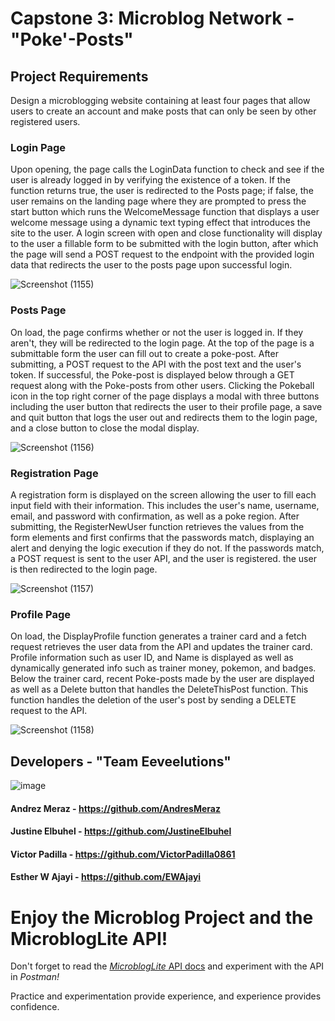 # Capstone 3: Microblog Network - "Poke'-Posts"

## Project Requirements
Design a microblogging website containing at least four pages that allow users to create an account and make posts that can only be seen by other registered users. 

### Login Page
Upon opening, the page calls the LoginData function to check and see if the user is already logged in by verifying the existence of a token. If the function returns true, the user is redirected to the Posts page; if false, the user remains on the landing page where they are prompted to press the start button which runs the WelcomeMessage function that displays a user welcome message using a dynamic text typing effect that introduces the site to the user. A login screen with open and close functionality will display to the user a fillable form to be submitted with the login button, after which the page will send a POST request to the endpoint with the provided login data that redirects the user to the posts page upon successful login.


![Screenshot (1155)](https://github.com/AndresMeraz/capstone-3-for-real/assets/146771873/32839a00-e764-4eee-a7e9-4da29f2157c1)


### Posts Page
On load, the page confirms whether or not the user is logged in. If they aren't, they will be redirected to the login page. At the top of the page is a submittable form the user can fill out to create a poke-post. After submitting, a POST request to the API with the post text and the user's token. If successful, the Poke-post is displayed below through a GET request along with the Poke-posts from other users. Clicking the Pokeball icon in the top right corner of the page displays a modal with three buttons including the user button that redirects the user to their profile page, a save and quit button that logs the user out and redirects them to the login page, and a close button to close the modal display.


![Screenshot (1156)](https://github.com/AndresMeraz/capstone-3-for-real/assets/146771873/cae1d7bc-e393-43e7-95fd-5122850f8513)


### Registration Page
A registration form is displayed on the screen allowing the user to fill each input field with their information. This includes the user's name, username, email, and password with confirmation, as well as a poke region. After submitting, the RegisterNewUser function retrieves the values from the form elements and first confirms that the passwords match, displaying an alert and denying the logic execution if they do not. If the passwords match, a POST request is sent to the user API, and the user is registered. the user is then redirected to the login page.


![Screenshot (1157)](https://github.com/AndresMeraz/capstone-3-for-real/assets/146771873/c85c10c4-6c50-47bc-8c9b-a47b46e9ef7e)


### Profile Page
On load, the DisplayProfile function generates a trainer card and a fetch request retrieves the user data from the API and updates the trainer card. Profile information such as user ID, and Name is displayed as well as dynamically generated info such as trainer money, pokemon, and badges. Below the trainer card, recent Poke-posts made by the user are displayed as well as a Delete button that handles the DeleteThisPost function. This function handles the deletion of the user's post by sending a DELETE request to the API.


![Screenshot (1158)](https://github.com/AndresMeraz/capstone-3-for-real/assets/146771873/814c2be3-8677-4afc-9c0d-056702aec237)


## Developers - "Team Eeveelutions"
![image](https://github.com/AndresMeraz/capstone-3-for-real/assets/146771873/9d6d7d7a-d6b7-4312-af2e-06c3bcf21ca6)


#### Andrez Meraz - https://github.com/AndresMeraz
#### Justine Elbuhel - https://github.com/JustineElbuhel
#### Victor Padilla - https://github.com/VictorPadilla0861
#### Esther W Ajayi - https://github.com/EWAjayi

# Enjoy the Microblog Project and the MicroblogLite API!

Don't forget to read the [*MicroblogLite* API docs](https://microbloglite.herokuapp.com/docs/) and experiment with the API in *Postman!*

Practice and experimentation provide experience, and experience provides confidence.
